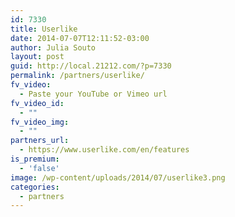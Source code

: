 ```yaml
---
id: 7330
title: Userlike
date: 2014-07-07T12:11:52-03:00
author: Julia Souto
layout: post
guid: http://local.21212.com/?p=7330
permalink: /partners/userlike/
fv_video:
  - Paste your YouTube or Vimeo url
fv_video_id:
  - ""
fv_video_img:
  - ""
partners_url:
  - https://www.userlike.com/en/features
is_premium:
  - 'false'
image: /wp-content/uploads/2014/07/userlike3.png
categories:
  - partners
---
```

